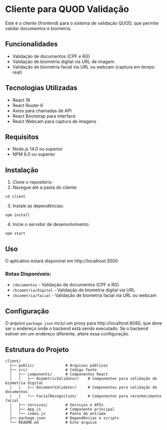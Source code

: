 # Cliente para QUOD Validação

Este é o cliente (frontend) para o sistema de validação QUOD, que permite validar documentos e biometria.

## Funcionalidades

- Validação de documentos (CPF e RG)
- Validação de biometria digital via URL de imagem
- Validação de biometria facial via URL ou webcam (captura em tempo real)

## Tecnologias Utilizadas

- React 18
- React Router 6
- Axios para chamadas de API
- React Bootstrap para interface
- React Webcam para captura de imagens

## Requisitos

- Node.js 14.0 ou superior
- NPM 6.0 ou superior

## Instalação

1. Clone o repositório
2. Navegue até a pasta do cliente:
```
cd client
```
3. Instale as dependências:
```
npm install
```
4. Inicie o servidor de desenvolvimento:
```
npm start
```

## Uso

O aplicativo estará disponível em http://localhost:3000

### Rotas Disponíveis:

- `/documentos` - Validação de documentos (CPF e RG)
- `/biometria/digital` - Validação de biometria digital via URL
- `/biometria/facial` - Validação de biometria facial via URL ou webcam

## Configuração

O arquivo `package.json` inclui um proxy para http://localhost:8080, que deve ser o endereço onde o backend está sendo executado. Se o backend estiver em um endereço diferente, altere essa configuração.

## Estrutura do Projeto

```
client/
  ├── public/              # Arquivos públicos
  ├── src/                 # Código fonte
  │   ├── components/      # Componentes React
  │   │   ├── BiometricValidator/    # Componentes para validação de biometria digital
  │   │   ├── DocumentValidator/     # Componentes para validação de documentos
  │   │   └── FacialRecognition/     # Componentes para reconhecimento facial
  │   ├── services/        # Serviços e APIs
  │   ├── App.js           # Componente principal
  │   └── index.js         # Ponto de entrada
  ├── package.json         # Dependências e scripts
  └── README.md            # Este arquivo
``` 